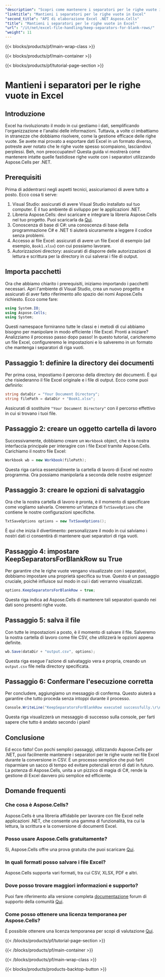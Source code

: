 ```yaml
---
"description": "Scopri come mantenere i separatori per le righe vuote in Excel utilizzando Aspose.Cells per .NET. Guida dettagliata con esempi di codice inclusi."
"linktitle": "Mantieni i separatori per le righe vuote in Excel"
"second_title": "API di elaborazione Excel .NET Aspose.Cells"
"title": "Mantieni i separatori per le righe vuote in Excel"
"url": "/it/net/excel-file-handling/keep-separators-for-blank-rows/"
"weight": 11
---
```


{{< blocks/products/pf/main-wrap-class >}}

{{< blocks/products/pf/main-container >}}

{{< blocks/products/pf/tutorial-page-section >}}

# Mantieni i separatori per le righe vuote in Excel

## Introduzione
Excel ha rivoluzionato il modo in cui gestiamo i dati, semplificando l'organizzazione e l'analisi delle informazioni. Tuttavia, a volte ci imbattiamo in stranezze che dobbiamo risolvere, come la gestione efficace delle righe vuote. Se avete mai provato a esportare dati Excel in un formato diverso, potreste aver notato che le righe vuote spesso scompaiono, lasciandovi perplessi. Beh, non preoccupatevi! Questa guida vi mostrerà come mantenere intatte quelle fastidiose righe vuote con i separatori utilizzando Aspose.Cells per .NET.
## Prerequisiti
Prima di addentrarci negli aspetti tecnici, assicuriamoci di avere tutto a posto. Ecco cosa ti serve:
1. Visual Studio: assicurati di avere Visual Studio installato sul tuo computer. È il tuo ambiente di sviluppo per le applicazioni .NET.
2. Libreria Aspose.Cells: devi scaricare e integrare la libreria Aspose.Cells nel tuo progetto. Puoi scaricarla da [Qui](https://releases.aspose.com/cells/net/).
3. Conoscenza di base di C#: una conoscenza di base della programmazione C# e .NET ti aiuterà sicuramente a leggere il codice senza problemi.
4. Accesso ai file Excel: assicurati di avere un file Excel di esempio (ad esempio, `Book1.xlsx`) con cui possiamo lavorare.
5. Autorizzazioni directory: assicurati di disporre delle autorizzazioni di lettura e scrittura per la directory in cui salverai i file di output.
## Importa pacchetti
Ora che abbiamo chiarito i prerequisiti, iniziamo importando i pacchetti necessari. Apri l'ambiente di Visual Studio, crea un nuovo progetto e assicurati di aver fatto riferimento allo spazio dei nomi Aspose.Cells richiesto. Ecco come fare:
```csharp
using System.IO;
using Aspose.Cells;
using System;
```
Questi namespace forniranno tutte le classi e i metodi di cui abbiamo bisogno per manipolare in modo efficiente i file Excel.
Pronti a iniziare? Analizziamo il processo passo dopo passo! In questo tutorial, caricheremo un file Excel, configureremo le impostazioni e lo salveremo in un formato che mantenga i separatori di riga vuoti.
## Passaggio 1: definire la directory dei documenti
Per prima cosa, impostiamo il percorso della directory dei documenti. È qui che risiederanno il file Excel originale e i file di output. Ecco come puoi definirlo:
```csharp
string dataDir = "Your Document Directory";
string filePath = dataDir + "Book1.xlsx";
```
Assicurati di sostituire `"Your Document Directory"` con il percorso effettivo in cui si trovano i tuoi file.
## Passaggio 2: creare un oggetto cartella di lavoro
Successivamente, dobbiamo creare un `Workbook` object, che è la nostra interfaccia principale per interagire con i file Excel tramite Aspose.Cells. Carichiamo il nostro file Excel:
```csharp
Workbook wb = new Workbook(filePath);
```
Questa riga carica essenzialmente la cartella di lavoro di Excel nel nostro programma. Ora possiamo manipolarla a seconda delle nostre esigenze!
## Passaggio 3: creare le opzioni di salvataggio
Ora che la nostra cartella di lavoro è pronta, è il momento di specificare come vogliamo salvarla. Creeremo un'istanza di `TxtSaveOptions` che contiene le nostre configurazioni specifiche.
```csharp
TxtSaveOptions options = new TxtSaveOptions();
```
È qui che inizia il divertimento: personalizzare il modo in cui salviamo i nostri dati ci consentirà di mantenere quei separatori di riga vuoti.
## Passaggio 4: impostare KeepSeparatorsForBlankRow su True
Per garantire che le righe vuote vengano visualizzate con i separatori, dobbiamo impostare una proprietà specifica su true. Questo è un passaggio cruciale, poiché influisce sul modo in cui i dati verranno visualizzati.
```csharp
options.KeepSeparatorsForBlankRow = true;
```
Questa riga indica ad Aspose.Cells di mantenere tali separatori quando nei dati sono presenti righe vuote.
## Passaggio 5: salva il file
Con tutte le impostazioni a posto, è il momento di salvare il file. Salveremo la nostra cartella di lavoro come file CSV, che utilizzerà le opzioni appena definite.
```csharp
wb.Save(dataDir + "output.csv", options);
```
Questa riga esegue l'azione di salvataggio vera e propria, creando un `output.csv` file nella directory specificata.
## Passaggio 6: Confermare l'esecuzione corretta
Per concludere, aggiungiamo un messaggio di conferma. Questo aiuterà a garantire che tutto proceda senza intoppi durante il processo. 
```csharp
Console.WriteLine("KeepSeparatorsForBlankRow executed successfully.\r\n");
```
Questa riga visualizzerà un messaggio di successo sulla console, per farti sapere che tutto è andato secondo i piani!
## Conclusione
Ed ecco fatto! Con pochi semplici passaggi, utilizzando Aspose.Cells per .NET, puoi facilmente mantenere i separatori per le righe vuote nei file Excel durante la conversione in CSV. È un processo semplice che può farti risparmiare un sacco di tempo ed evitare potenziali errori di dati in futuro. La potenza di Aspose.Cells, unita a un pizzico di magia di C#, rende la gestione di Excel davvero più semplice ed efficiente.
## Domande frequenti
### Che cosa è Aspose.Cells?
Aspose.Cells è una libreria affidabile per lavorare con file Excel nelle applicazioni .NET, che consente una gamma di funzionalità, tra cui la lettura, la scrittura e la conversione di documenti Excel.
### Posso usare Aspose.Cells gratuitamente?
Sì, Aspose.Cells offre una prova gratuita che puoi scaricare [Qui](https://releases.aspose.com/).
### In quali formati posso salvare i file Excel?
Aspose.Cells supporta vari formati, tra cui CSV, XLSX, PDF e altri.
### Dove posso trovare maggiori informazioni e supporto?
Puoi fare riferimento alla versione completa [documentazione](https://reference.aspose.com/cells/net/) forum di supporto della comunità [Qui](https://forum.aspose.com/c/cells/9).
### Come posso ottenere una licenza temporanea per Aspose.Cells?
È possibile ottenere una licenza temporanea per scopi di valutazione [Qui](https://purchase.aspose.com/temporary-license/).

{{< /blocks/products/pf/tutorial-page-section >}}

{{< /blocks/products/pf/main-container >}}

{{< /blocks/products/pf/main-wrap-class >}}

{{< blocks/products/products-backtop-button >}}